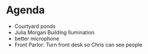 # Agenda

* Courtyard ponds
* Julia Morgan Building Ilumination
* better microphone
* Front Parlor: Turn front desk so Chris can see people

